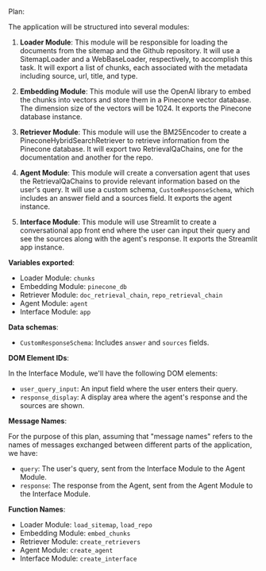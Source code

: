 Plan:

The application will be structured into several modules:

1. **Loader Module**: This module will be responsible for loading the documents from the sitemap and the Github repository. It will use a SitemapLoader and a WebBaseLoader, respectively, to accomplish this task. It will export a list of chunks, each associated with the metadata including source, url, title, and type.

2. **Embedding Module**: This module will use the OpenAI library to embed the chunks into vectors and store them in a Pinecone vector database. The dimension size of the vectors will be 1024. It exports the Pinecone database instance.

3. **Retriever Module**: This module will use the BM25Encoder to create a PineconeHybridSearchRetriever to retrieve information from the Pinecone database. It will export two RetrievalQaChains, one for the documentation and another for the repo.

4. **Agent Module**: This module will create a conversation agent that uses the RetrievalQaChains to provide relevant information based on the user's query. It will use a custom schema, `CustomResponseSchema`, which includes an answer field and a sources field. It exports the agent instance.

5. **Interface Module**: This module will use Streamlit to create a conversational app front end where the user can input their query and see the sources along with the agent's response. It exports the Streamlit app instance.

**Variables exported**:

- Loader Module: `chunks`
- Embedding Module: `pinecone_db`
- Retriever Module: `doc_retrieval_chain`, `repo_retrieval_chain`
- Agent Module: `agent`
- Interface Module: `app`

**Data schemas**:

- `CustomResponseSchema`: Includes `answer` and `sources` fields.

**DOM Element IDs**:

In the Interface Module, we'll have the following DOM elements:

- `user_query_input`: An input field where the user enters their query.
- `response_display`: A display area where the agent's response and the sources are shown.

**Message Names**:

For the purpose of this plan, assuming that "message names" refers to the names of messages exchanged between different parts of the application, we have:

- `query`: The user's query, sent from the Interface Module to the Agent Module.
- `response`: The response from the Agent, sent from the Agent Module to the Interface Module.

**Function Names**:

- Loader Module: `load_sitemap`, `load_repo`
- Embedding Module: `embed_chunks`
- Retriever Module: `create_retrievers`
- Agent Module: `create_agent`
- Interface Module: `create_interface`